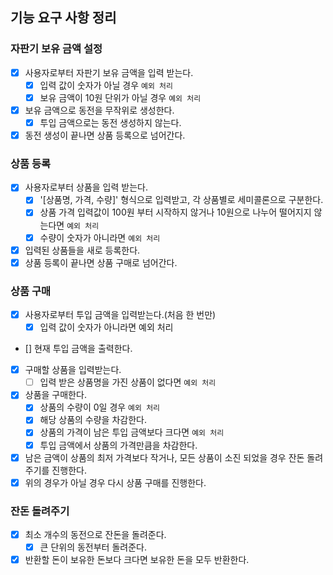 ## 기능 요구 사항 정리

### 자판기 보유 금액 설정

- [x] 사용자로부터 자판기 보유 금액을 입력 받는다.
  - [x] 입력 값이 숫자가 아닐 경우 `예외 처리`
  - [x] 보유 금액이 10원 단위가 아닐 경우 `예외 처리`
- [x] 보유 금액으로 동전을 무작위로 생성한다.
  - [x] 투입 금액으로는 동전 생성하지 않는다.
- [x] 동전 생성이 끝나면 상품 등록으로 넘어간다.

### 상품 등록

- [x] 사용자로부터 상품을 입력 받는다.
  - [x] '[상품명, 가격, 수량]' 형식으로 입력받고, 각 상품별로 세미콜론으로 구분한다.
  - [x] 상품 가격 입력값이 100원 부터 시작하지 않거나 10원으로 나누어 떨어지지 않는다면 `예외 처리`
  - [x] 수량이 숫자가 아니라면 `예외 처리`
- [x] 입력된 상품들을 새로 등록한다.
- [x] 상품 등록이 끝나면 상품 구매로 넘어간다.

### 상품 구매

- [x] 사용자로부터 투입 금액을 입력받는다.(처음 한 번만)
  - [x] 입력 값이 숫자가 아니라면 예외 처리
- [] 현재 투입 금액을 출력한다.
- [x] 구매할 상품을 입력받는다.
  - [ ] 입력 받은 상품명을 가진 상품이 없다면 `예외 처리`
- [x] 상품을 구매한다.
  - [x] 상품의 수량이 0일 경우 `예외 처리`
  - [x] 해당 상품의 수량을 차감한다.
  - [x] 상품의 가격이 남은 투입 금액보다 크다면 `예외 처리`
  - [x] 투입 금액에서 상품의 가격만큼을 차감한다.
- [x] 남은 금액이 상품의 최저 가격보다 작거나, 모든 상품이 소진 되었을 경우 잔돈 돌려주기를 진행한다.
- [x] 위의 경우가 아닐 경우 다시 상품 구매를 진행한다.

### 잔돈 돌려주기

- [x] 최소 개수의 동전으로 잔돈을 돌려준다.
  - [x] 큰 단위의 동전부터 돌려준다.
- [x] 반환할 돈이 보유한 돈보다 크다면 보유한 돈을 모두 반환한다.
